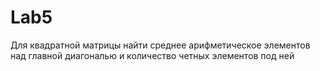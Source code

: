 # Lab5
Для квадратной матрицы найти среднее арифметическое элементов над главной диагональю и количество четных элементов под ней

